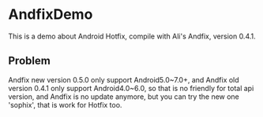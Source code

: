 # AndfixDemo
This is a demo about Android Hotfix, compile with Ali's Andfix, version 0.4.1.

## Problem
Andfix new version 0.5.0 only support Android5.0~7.0+, and Andfix old version 0.4.1 only support Android4.0~6.0, so that is no friendly for total api version, and Andfix is no update anymore, but you can try the new one 'sophix', that is work for Hotfix too.